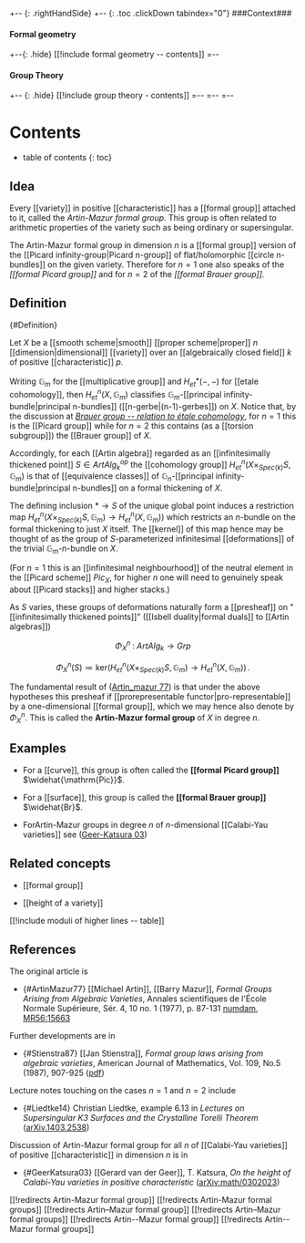 
+-- {: .rightHandSide}
+-- {: .toc .clickDown tabindex="0"}
###Context###
#### Formal geometry
+--{: .hide}
[[!include formal geometry -- contents]]
=--
#### Group Theory
+-- {: .hide}
[[!include group theory - contents]]
=--
=--
=--


# Contents
* table of contents
{: toc}

## Idea

Every [[variety]] in positive [[characteristic]] has a [[formal group]] attached to it, called the _Artin-Mazur formal group_. This group is often related to arithmetic properties of the variety such as being ordinary or supersingular.

The Artin-Mazur formal group in dimension $n$ is a [[formal group]] version of the [[Picard infinity-group|Picard n-group]] of flat/holomorphic [[circle n-bundles]] on the given variety. Therefore for $n = 1$ one also speaks of the _[[formal Picard group]]_ and for $n = 2$ of the _[[formal Brauer group]]_.


## Definition
 {#Definition}

Let $X$ be a [[smooth scheme|smooth]] [[proper scheme|proper]] $n$ [[dimension|dimensional]] [[variety]] over an [[algebraically closed field]] $k$ of positive [[characteristic]] $p$. 

Writing $\mathbb{G}_m$ for the [[multiplicative group]] and $H_{et}^\bullet(-,-)$ for [[etale cohomology]], then $H_{et}^n(X,\mathbb{G}_m)$ classifies $\mathbb{G}_m$-[[principal infinity-bundle|principal n-bundles]] ([[n-gerbe|(n-1)-gerbes]]) on $X$.  Notice that, by the discussion at _[Brauer group -- relation to &#233;tale cohomology](Brauer%20group#RelationToEtaleCohomology)_, for $n = 1$ this is the [[Picard group]] while for $n = 2$ this contains (as a [[torsion subgroup]]) the [[Brauer group]] of $X$.

Accordingly, for each [[Artin algebra]] regarded as an [[infinitesimally thickened point]] $S \in ArtAlg_k^{op}$ the [[cohomology group]] $H_{et}^n(X\times_{Spec(k)} S,\mathbb{G}_m)$ is that of [[equivalence classes]] of $\mathbb{G}_n$-[[principal infinity-bundle|principal n-bundles]] on a formal thickening of $X$.

The defining inclusion $\ast \to S$ of the unique global point induces a restriction map $H^n_{et}(X\times_{Spec(k)} S, \mathbb{G}_m)\to H^n_{et}(X, \mathbb{G}_m))$ which restricts an $n$-bundle on the formal thickening to just $X$ itself. The [[kernel]] of this map hence may be thought of as the group of $S$-parameterized infinitesimal [[deformations]] of the trivial $\mathbb{G}_m$-$n$-bundle on $X$. 

(For $n = 1$ this is an [[infinitesimal neighbourhood]] of the neutral element in the [[Picard scheme]] $Pic_X$, for higher $n$ one will need to genuinely speak about [[Picard stacks]] and higher stacks.)

As $S$ varies, these groups of deformations naturally form a [[presheaf]] on "[[infinitesimally thickened points]]" ([[Isbell duality|formal duals]] to [[Artin  algebras]])

$$
  \Phi_X^n \;\colon\; ArtAlg_k \to Grp 
$$

$$
  \Phi_X^n(S) \coloneqq \mathrm{ker}(H^n_{et}(X\times_{Spec(k)} S, \mathbb{G}_m)\to H^n_{et}(X, \mathbb{G}_m))
  \,.
$$ 

The fundamental result of ([Artin_mazur 77](#ArtinMazur77)) is that under the above hypotheses this presheaf if [[prorepresentable functor|pro-representable]] by a one-dimensional [[formal group]], which we may hence also denote by $\Phi_X^n$. This is called the **Artin-Mazur formal group** of $X$ in degree $n$.


## Examples

* For a [[curve]], this group is often called the **[[formal Picard group]]** $\widehat{\mathrm{Pic}}$.

* For a [[surface]], this group is called the **[[formal Brauer group]]** $\widehat{Br}$.

* ForArtin-Mazur groups in degree $n$ of $n$-dimensional [[Calabi-Yau varieties]] see ([Geer-Katsura 03](#GeerKatsura03))

## Related concepts

* [[formal group]]

* [[height of a variety]]

[[!include moduli of higher lines -- table]]

## References

The original article is

* {#ArtinMazur77} [[Michael Artin]], [[Barry Mazur]], _Formal Groups Arising from Algebraic Varieties_, Annales scientifiques de l'&#201;cole Normale Sup&#233;rieure, S&#233;r. 4, 10 no. 1 (1977), p. 87-131  [numdam](http://www.numdam.org/item?id=ASENS_1977_4_10_1_87_0), [MR56:15663](http://www.ams.org/mathscinet-getitem?mr=56:15663)
 
Further developments are in 

* {#Stienstra87} [[Jan Stienstra]], _Formal group laws arising from algebraic varieties_, American Journal of Mathematics, Vol. 109, No.5 (1987), 907-925 ([pdf](http://www.math.rochester.edu/people/faculty/doug/otherpapers/stienstra1.pdf))


Lecture notes touching on the cases $n = 1$ and $n = 2$ include

* {#Liedtke14} Christian Liedtke, example 6.13 in _Lectures on Supersingular K3 Surfaces and the Crystalline Torelli Theorem_ ([arXiv.1403.2538](http://arxiv.org/abs/1403.2538))

Discussion of Artin-Mazur formal group for all $n$ of [[Calabi-Yau varieties]] of positive [[characteristic]] in dimension $n$ is in 

* {#GeerKatsura03} [[Gerard van der Geer]], T. Katsura, _On the height of Calabi-Yau varieties in positive characteristic_ ([arXiv:math/0302023](http://arxiv.org/abs/math/0302023))



[[!redirects Artin-Mazur formal group]]
[[!redirects Artin-Mazur formal groups]]
[[!redirects Artin–Mazur formal group]]
[[!redirects Artin–Mazur formal groups]]
[[!redirects Artin--Mazur formal group]]
[[!redirects Artin--Mazur formal groups]]